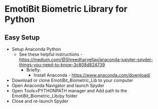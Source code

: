 # EmotiBit Biometric Library for Python

## Easy Setup
* Setup Anaconda Python
  * See these helpful instructions - https://medium.com/@Shreedharvellay/anaconda-jupyter-spyder-things-you-need-to-know-3c808d824739
    * Briefly:
      * Install Anaconda - https://www.anaconda.com/download/
* Download or clone EmotiBit_Biometric_Lib to your computer
* Open Anaconda Navigator and launch Spyder
* Open Tools>PYTHONPATH manager and Add path to the EmotiBit_Biometric_Lib/py folder
* Close and re-launch Spyder
